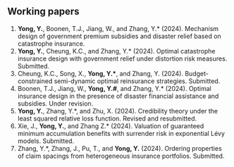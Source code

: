 ## Working papers
<ol>

<li><strong>Yong, Y.</strong>, Boonen, T.J., Jiang, W., and Zhang, Y.* (2024). Mechanism design of government premium subsidies and disaster relief based on catastrophe insurance.
  
<li><strong>Yong, Y.</strong>, Cheung, K.C., and Zhang, Y.* (2024). Optimal catastrophe insurance design with government relief under distortion risk measures. Submitted.</li>

<li>Cheung, K.C., Song, X., <strong>Yong, Y.*</strong>, and Zhang, Y. (2024). Budget-constrained semi-dynamic optimal reinsurance strategies. Submitted.</li>

<li>Boonen, T.J., Jiang, W., <strong>Yong, Y.#</strong>, and Zhang, Y.* (2024). Optimal insurance design in the presence of disaster financial assistance and subsidies. Under revision.</li>

<li><strong>Yong, Y.</strong>, Zhang, Y.*, and Zhu, X. (2024). Credibility theory under the least squared relative loss function. Revised and resubmitted.</li>

<li>Xie, J., <strong>Yong, Y.</strong>, and Zhang Z.* (2024). Valuation of guaranteed minimum accumulation benefits with surrender risk in exponential Lévy models. Submitted.</li>

<li>Zhang, Y.*, Zhang, J., Pu, T., and <strong>Yong, Y.</strong> (2024). Ordering properties of claim spacings from heterogeneous insurance portfolios. Submitted.</li>

</ol>
